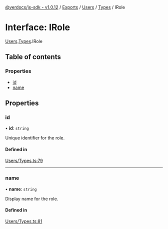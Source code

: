 [@verdocs/js-sdk - v1.0.12](../README.md) / [Exports](../modules.md) / [Users](../modules/Users.md) / [Types](../modules/Users.Types.md) / IRole

# Interface: IRole

[Users](../modules/Users.md).[Types](../modules/Users.Types.md).IRole

## Table of contents

### Properties

- [id](Users.Types.IRole.md#id)
- [name](Users.Types.IRole.md#name)

## Properties

### id

• **id**: `string`

Unique identifier for the role.

#### Defined in

[Users/Types.ts:79](https://github.com/Verdocs/js-sdk/blob/main/src/Users/Types.ts#L79)

___

### name

• **name**: `string`

Display name for the role.

#### Defined in

[Users/Types.ts:81](https://github.com/Verdocs/js-sdk/blob/main/src/Users/Types.ts#L81)
